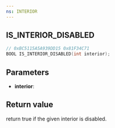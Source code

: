 ```yaml
---
ns: INTERIOR
---
```

## IS_INTERIOR_DISABLED

```c
// 0xBC5115A5A939DD15 0x81F34C71
BOOL IS_INTERIOR_DISABLED(int interior);
```


## Parameters
* **interior**: 

## Return value
return true if the given interior is disabled.
